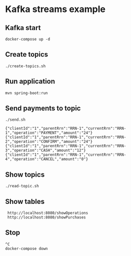 # Kafka streams example



 

## Kafka start 
`docker-compose up -d`  

## Create topics
`./create-topics.sh`

## Run application
`mvn spring-boot:run`

## Send payments to topic
`./send.sh`
```
{"clientId":"1","parentRrn":"RRN-1","currentRrn":"RRN-1","operation":"PAYMENT","amount":"24"}
{"clientId":"1","parentRrn":"RRN-1","currentRrn":"RRN-2","operation":"CONFIRM","amount":"24"}
{"clientId":"1","parentRrn":"RRN-1","currentRrn":"RRN-3","operation":"CASH","amount":"12"}
{"clientId":"1","parentRrn":"RRN-1","currentRrn":"RRN-4","operation":"CANCEL","amount":"0"}
```
## Show topics
```
./read-topic.sh
```
## Show tables
```
 http://localhost:8080/showOperations
 http://localhost:8080/showPurchases
``` 

## Stop
```
^C
docker-compose down
```